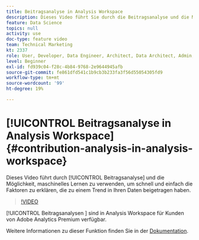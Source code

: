 ```yaml
---
title: Beitragsanalyse in Analysis Workspace
description: Dieses Video führt Sie durch die Beitragsanalyse und die Möglichkeit, maschinelles Lernen zu verwenden, um die Faktoren, die zu einem Trend in Ihren Daten beigetragen haben, schnell und einfach zu erklären.
feature: Data Science
topics: null
activity: use
doc-type: feature video
team: Technical Marketing
kt: 2337
role: User, Developer, Data Engineer, Architect, Data Architect, Admin, Leader
level: Beginner
exl-id: fd939c04-f28c-4b84-9768-2e9644945afb
source-git-commit: fe861dfd541c1b9cb3b233fa3f56d55054305fd9
workflow-type: tm+mt
source-wordcount: '99'
ht-degree: 19%

---
```


# [!UICONTROL Beitragsanalyse in Analysis Workspace] {#contribution-analysis-in-analysis-workspace}

Dieses Video führt durch [!UICONTROL Beitragsanalyse] und die Möglichkeit, maschinelles Lernen zu verwenden, um schnell und einfach die Faktoren zu erklären, die zu einem Trend in Ihren Daten beigetragen haben.

>[!VIDEO](https://video.tv.adobe.com/v/25443/?quality=12)

[!UICONTROL Beitragsanalysen ] sind in Analysis Workspace für Kunden von Adobe Analytics Premium verfügbar.

Weitere Informationen zu dieser Funktion finden Sie in der [Dokumentation](https://experienceleague.adobe.com/docs/analytics/analyze/analysis-workspace/virtual-analyst/anomaly-detection/anomaly-detection.html?lang=en).
